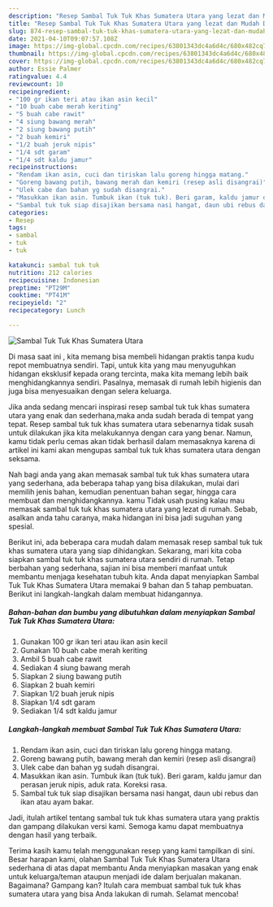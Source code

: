 ```yaml
---
description: "Resep Sambal Tuk Tuk Khas Sumatera Utara yang lezat dan Mudah Dibuat"
title: "Resep Sambal Tuk Tuk Khas Sumatera Utara yang lezat dan Mudah Dibuat"
slug: 874-resep-sambal-tuk-tuk-khas-sumatera-utara-yang-lezat-dan-mudah-dibuat
date: 2021-04-10T09:07:57.108Z
image: https://img-global.cpcdn.com/recipes/63801343dc4a6d4c/680x482cq70/sambal-tuk-tuk-khas-sumatera-utara-foto-resep-utama.jpg
thumbnail: https://img-global.cpcdn.com/recipes/63801343dc4a6d4c/680x482cq70/sambal-tuk-tuk-khas-sumatera-utara-foto-resep-utama.jpg
cover: https://img-global.cpcdn.com/recipes/63801343dc4a6d4c/680x482cq70/sambal-tuk-tuk-khas-sumatera-utara-foto-resep-utama.jpg
author: Essie Palmer
ratingvalue: 4.4
reviewcount: 10
recipeingredient:
- "100 gr ikan teri atau ikan asin kecil"
- "10 buah cabe merah keriting"
- "5 buah cabe rawit"
- "4 siung bawang merah"
- "2 siung bawang putih"
- "2 buah kemiri"
- "1/2 buah jeruk nipis"
- "1/4 sdt garam"
- "1/4 sdt kaldu jamur"
recipeinstructions:
- "Rendam ikan asin, cuci dan tiriskan lalu goreng hingga matang."
- "Goreng bawang putih, bawang merah dan kemiri (resep asli disangrai)"
- "Ulek cabe dan bahan yg sudah disangrai."
- "Masukkan ikan asin. Tumbuk ikan (tuk tuk). Beri garam, kaldu jamur dan perasan jeruk nipis, aduk rata. Koreksi rasa."
- "Sambal tuk tuk siap disajikan bersama nasi hangat, daun ubi rebus dan ikan atau ayam bakar."
categories:
- Resep
tags:
- sambal
- tuk
- tuk

katakunci: sambal tuk tuk 
nutrition: 212 calories
recipecuisine: Indonesian
preptime: "PT29M"
cooktime: "PT41M"
recipeyield: "2"
recipecategory: Lunch

---
```



![Sambal Tuk Tuk Khas Sumatera Utara](https://img-global.cpcdn.com/recipes/63801343dc4a6d4c/680x482cq70/sambal-tuk-tuk-khas-sumatera-utara-foto-resep-utama.jpg)

Di masa  saat ini , kita memang bisa membeli hidangan praktis tanpa kudu repot membuatnya sendiri. Tapi, untuk kita yang mau menyuguhkan hidangan eksklusif kepada orang tercinta, maka kita memang lebih baik menghidangkannya sendiri. Pasalnya, memasak di rumah lebih higienis dan juga bisa menyesuaikan dengan selera keluarga.

Jika anda sedang mencari inspirasi resep sambal tuk tuk khas sumatera utara yang enak dan sederhana,maka anda sudah berada di tempat yang tepat. Resep sambal tuk tuk khas sumatera utara  sebenarnya tidak susah untuk dilakukan jika kita melakukannya dengan cara yang benar. Namun, kamu tidak perlu cemas akan tidak berhasil dalam memasaknya 
karena di artikel ini kami akan mengupas sambal tuk tuk khas sumatera utara dengan seksama.  



Nah bagi anda yang akan memasak sambal tuk tuk khas sumatera utara yang sederhana, ada beberapa tahap yang bisa dilakukan, mulai dari memilih jenis bahan, kemudian penentuan bahan segar, hingga cara membuat dan menghidangkannya. kamu Tidak usah pusing kalau mau memasak sambal tuk tuk khas sumatera utara yang lezat di rumah. Sebab, asalkan anda  tahu caranya, maka hidangan ini bisa jadi suguhan yang spesial.

Berikut ini, ada beberapa cara mudah dalam memasak resep sambal tuk tuk khas sumatera utara yang siap dihidangkan. Sekarang, mari kita coba siapkan sambal tuk tuk khas sumatera utara sendiri di rumah. Tetap berbahan yang sederhana, sajian ini bisa memberi manfaat untuk membantu menjaga kesehatan tubuh kita. Anda dapat menyiapkan Sambal Tuk Tuk Khas Sumatera Utara memakai 9 bahan dan 5 tahap pembuatan. Berikut ini langkah-langkah dalam membuat hidangannya.

<!--inarticleads1-->

##### Bahan-bahan dan bumbu yang dibutuhkan dalam menyiapkan Sambal Tuk Tuk Khas Sumatera Utara:

1. Gunakan 100 gr ikan teri atau ikan asin kecil
1. Gunakan 10 buah cabe merah keriting
1. Ambil 5 buah cabe rawit
1. Sediakan 4 siung bawang merah
1. Siapkan 2 siung bawang putih
1. Siapkan 2 buah kemiri
1. Siapkan 1/2 buah jeruk nipis
1. Siapkan 1/4 sdt garam
1. Sediakan 1/4 sdt kaldu jamur




<!--inarticleads2-->

##### Langkah-langkah membuat Sambal Tuk Tuk Khas Sumatera Utara:

1. Rendam ikan asin, cuci dan tiriskan lalu goreng hingga matang.
1. Goreng bawang putih, bawang merah dan kemiri (resep asli disangrai)
1. Ulek cabe dan bahan yg sudah disangrai.
1. Masukkan ikan asin. Tumbuk ikan (tuk tuk). Beri garam, kaldu jamur dan perasan jeruk nipis, aduk rata. Koreksi rasa.
1. Sambal tuk tuk siap disajikan bersama nasi hangat, daun ubi rebus dan ikan atau ayam bakar.




Jadi, itulah artikel tentang  sambal tuk tuk khas sumatera utara  yang praktis dan gampang dilakukan versi kami. Semoga kamu dapat membuatnya dengan hasil yang terbaik. 

Terima kasih kamu telah menggunakan resep yang kami tampilkan di sini. Besar harapan kami, olahan  Sambal Tuk Tuk Khas Sumatera Utara sederhana di atas dapat membantu Anda menyiapkan masakan yang enak untuk keluarga/teman ataupun menjadi ide dalam berjualan makanan. Bagaimana? Gampang kan? Itulah cara membuat sambal tuk tuk khas sumatera utara yang bisa Anda lakukan di rumah. Selamat mencoba!


